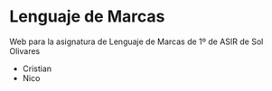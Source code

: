 # Lenguaje de Marcas

Web para la asignatura de Lenguaje de Marcas de 1º de ASIR de Sol Olivares

- Cristian
- Nico
